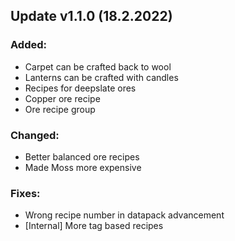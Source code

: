 
## Update v1.1.0 (18.2.2022)

### Added:
 - Carpet can be crafted back to wool
 - Lanterns can be crafted with candles
 - Recipes for deepslate ores
 - Copper ore recipe
 - Ore recipe group

### Changed:
 - Better balanced ore recipes
 - Made Moss more expensive

### Fixes:
 - Wrong recipe number in datapack advancement
 - [Internal] More tag based recipes
